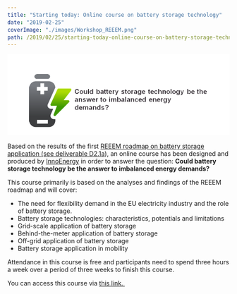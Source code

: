 ```yaml
---
title: "Starting today: Online course on battery storage technology"
date: "2019-02-25"
coverImage: "./images/Workshop_REEEM.png"
path: /2019/02/25/starting-today-online-course-on-battery-storage-technology/
---
```


![Battery workshop](./images/Workshop_REEEM.png)

Based on the results of the first [REEEM roadmap on battery storage application (see deliverable D2.1a](../uploads/2018/09/D2.1a.pdf)), an online course has been designed and produced by [InnoEnergy](http://www.innoenergy.com/) in order to answer the question: **Could battery storage technology be the answer to imbalanced energy demands?**

This course primarily is based on the analyses and findings of the REEEM roadmap and will cover:

- The need for flexibility demand in the EU electricity industry and the role of battery storage.
- Battery storage technologies: characteristics, potentials and limitations
- Grid-scale application of battery storage
- Behind-the-meter application of battery storage
- Off-grid application of battery storage
- Battery storage application in mobility

Attendance in this course is free and participants need to spend three hours a week over a period of three weeks to finish this course.

You can access this course via [this link. ](https://www.futurelearn.com/courses/battery-storage-applications?utm_campaign=innoenergy_battery_storage_applications_february_2019&utm_medium=organic_blog&utm_source=blog)
